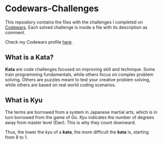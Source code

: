 # Codewars-Challenges
 
This repository contains the files with the challenges I completed on [Codewars](https://www.codewars.com/).
Each solved challenge is inside a file with its description as comment.

Check my Codewars profile [here](https://www.codewars.com/users/AdrianoFelix019).

## What is a Kata?
**Kata** are code challenges focused on improving skill and technique. Some train programming fundamentals, while others focus on complex problem solving. Others are puzzles meant to test your creative problem solving, while others are based on real world coding scenarios.

## What is Kyu
The terms are borrowed from a system in Japanese martial arts, which is in turn borrowed from the game of Go. *Kyu* indicates the number of degrees away from master level (Dan). This is why they count downward.

Thus, the lower the *kyu* of a **kata**, the more difficult the **kata** is, starting from 8 to 1.

